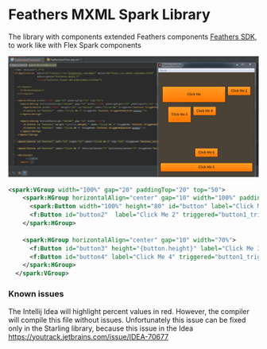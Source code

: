 # Feathers MXML Spark Library

The library with components extended Feathers components [Feathers SDK](http://feathersui.com/sdk/), to work like with Flex Spark components

![alt tag](https://raw.githubusercontent.com/flexsurfer/feathers_mxml_spark/master/feathers.png)

```XML
<spark:VGroup width="100%" gap="20" paddingTop="20" top="50">
    <spark:HGroup horizontalAlign="center" gap="10" width="100%" paddingRight="20" paddingLeft="20" top="50" >
      <spark:Button width="100%" height="80" id="button" label="Click Me" triggered="button1_triggeredHandler(event)"/>
      <f:Button id="button2"  label="Click Me 2" triggered="button1_triggeredHandler(event)"/>
    </spark:HGroup>

    <spark:HGroup horizontalAlign="center" gap="10" width="70%">
      <f:Button id="button3" height="{button.height}" label="Click Me 3" triggered="button1_triggeredHandler(event)"/>
      <f:Button id="button4" label="Click Me 4" triggered="button1_triggeredHandler(event)"/>
    </spark:HGroup>
  </spark:VGroup>
```

### Known issues

The Intellij Idea will highlight percent values in red. However, the compiler will compile this file without issues. Unfortunately this issue can be fixed only in the Starling library, because this issue in the Idea https://youtrack.jetbrains.com/issue/IDEA-70677